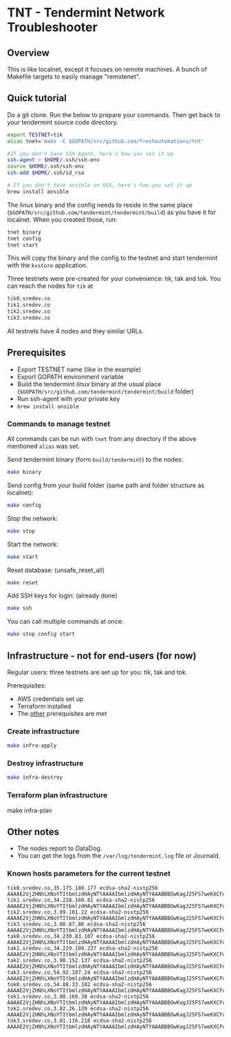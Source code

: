 # TNT - Tendermint Network Troubleshooter

## Overview
This is like localnet, except it focuses on remote machines.
A bunch of Makefile targets to easily manage "remotenet".

## Quick tutorial

Do a git clone. Run the below to prepare your commands. Then get back to your tendermint source code directory.
```bash
export TESTNET=tik
alias tnet='make -C $GOPATH/src/github.com/freshautomations/tnt'

#If you don't have SSH Agent, here's how you set it up
ssh-agent > $HOME/.ssh/ssh-env
source $HOME/.ssh/ssh-env
ssh-add $HOME/.ssh/id_rsa

# If you don't have ansible on OSX, here's how you set it up
brew install ansible
```

The linux binary and the config needs to reside in the same place (`$GOPATH/src/github.com/tendermint/tendermint/build`) as you have it for localnet. When you created those, run:
```bash
tnet binary
tnet config
tnet start
```
This will copy the binary and the config to the testnet and start tendermint with the `kvstore` application.

Three testnets were pre-created for your convenience: tik, tak and tok. You can reach the nodes for `tik` at
```bash
tik0.sredev.co
tik1.sredev.co
tik2.sredev.co
tik3.sredev.co
```

All testnets have 4 nodes and they similar URLs.

## Prerequisites

- Export TESTNET name (like in the example)
- Export GOPATH environment variable
- Build the tendermint _linux_ binary at the usual place (`$GOPATH/src/github.com/tendermint/tendermint/build` folder)
- Run ssh-agent with your private key
- `brew install ansible`

### Commands to manage testnet

All commands can be run with `tnet` from any directory if the above mentioned `alias` was set.

Send tendermint binary (form `build/tendermint`) to the nodes:
```bash
make binary
```

Send config from your build folder (same path and folder structure as localnet):
```bash
make config
```

Stop the network:
```bash
make stop
```

Start the network:
```bash
make start
```

Reset database: (unsafe_reset_all)
```bash
make reset
```

Add SSH keys for login: (already done)
```bash
make ssh
```

You can call multiple commands at once:
```bash
make stop config start
```

## Infrastructure - not for end-users (for now)
Regular users: three testnets are set up for you: tik, tak and tok.

Prerequisites:
- AWS credentials set up
- Terraform installed
- The [other](#Prerequisites) prerequisites are met

### Create infrastructure

```bash
make infra-apply
```

### Destroy infrastructure

```bash
make infra-destroy
```

### Terraform plan infrastructure
make infra-plan

## Other notes
- The nodes report to DataDog.
- You can get the logs from the `/var/log/tendermint.log` file or Journald.

### Known hosts parameters for the current testnet

```
tik0.sredev.co,35.175.189.177 ecdsa-sha2-nistp256 AAAAE2VjZHNhLXNoYTItbmlzdHAyNTYAAAAIbmlzdHAyNTYAAABBBOwKagJ25FS7weKXCFuvuEQc6mmghZEi4W312KRg5GWIXmTzWr9/aXbmt/3ui65NHnxBpgDNJY4UtPoEB1sgYTo=
tik1.sredev.co,34.228.169.81 ecdsa-sha2-nistp256 AAAAE2VjZHNhLXNoYTItbmlzdHAyNTYAAAAIbmlzdHAyNTYAAABBBOwKagJ25FS7weKXCFuvuEQc6mmghZEi4W312KRg5GWIXmTzWr9/aXbmt/3ui65NHnxBpgDNJY4UtPoEB1sgYTo=
tik2.sredev.co,3.89.101.22 ecdsa-sha2-nistp256 AAAAE2VjZHNhLXNoYTItbmlzdHAyNTYAAAAIbmlzdHAyNTYAAABBBOwKagJ25FS7weKXCFuvuEQc6mmghZEi4W312KRg5GWIXmTzWr9/aXbmt/3ui65NHnxBpgDNJY4UtPoEB1sgYTo=
tik3.sredev.co,3.80.87.86 ecdsa-sha2-nistp256 AAAAE2VjZHNhLXNoYTItbmlzdHAyNTYAAAAIbmlzdHAyNTYAAABBBOwKagJ25FS7weKXCFuvuEQc6mmghZEi4W312KRg5GWIXmTzWr9/aXbmt/3ui65NHnxBpgDNJY4UtPoEB1sgYTo=
tak0.sredev.co,34.230.83.107 ecdsa-sha2-nistp256 AAAAE2VjZHNhLXNoYTItbmlzdHAyNTYAAAAIbmlzdHAyNTYAAABBBOwKagJ25FS7weKXCFuvuEQc6mmghZEi4W312KRg5GWIXmTzWr9/aXbmt/3ui65NHnxBpgDNJY4UtPoEB1sgYTo=
tak1.sredev.co,34.229.109.237 ecdsa-sha2-nistp256 AAAAE2VjZHNhLXNoYTItbmlzdHAyNTYAAAAIbmlzdHAyNTYAAABBBOwKagJ25FS7weKXCFuvuEQc6mmghZEi4W312KRg5GWIXmTzWr9/aXbmt/3ui65NHnxBpgDNJY4UtPoEB1sgYTo=
tak2.sredev.co,3.90.152.137 ecdsa-sha2-nistp256 AAAAE2VjZHNhLXNoYTItbmlzdHAyNTYAAAAIbmlzdHAyNTYAAABBBOwKagJ25FS7weKXCFuvuEQc6mmghZEi4W312KRg5GWIXmTzWr9/aXbmt/3ui65NHnxBpgDNJY4UtPoEB1sgYTo=
tak3.sredev.co,54.92.187.24 ecdsa-sha2-nistp256 AAAAE2VjZHNhLXNoYTItbmlzdHAyNTYAAAAIbmlzdHAyNTYAAABBBOwKagJ25FS7weKXCFuvuEQc6mmghZEi4W312KRg5GWIXmTzWr9/aXbmt/3ui65NHnxBpgDNJY4UtPoEB1sgYTo=
tok0.sredev.co,54.88.33.102 ecdsa-sha2-nistp256 AAAAE2VjZHNhLXNoYTItbmlzdHAyNTYAAAAIbmlzdHAyNTYAAABBBOwKagJ25FS7weKXCFuvuEQc6mmghZEi4W312KRg5GWIXmTzWr9/aXbmt/3ui65NHnxBpgDNJY4UtPoEB1sgYTo=
tok1.sredev.co,3.80.168.38 ecdsa-sha2-nistp256 AAAAE2VjZHNhLXNoYTItbmlzdHAyNTYAAAAIbmlzdHAyNTYAAABBBOwKagJ25FS7weKXCFuvuEQc6mmghZEi4W312KRg5GWIXmTzWr9/aXbmt/3ui65NHnxBpgDNJY4UtPoEB1sgYTo=
tok2.sredev.co,3.82.26.139 ecdsa-sha2-nistp256 AAAAE2VjZHNhLXNoYTItbmlzdHAyNTYAAAAIbmlzdHAyNTYAAABBBOwKagJ25FS7weKXCFuvuEQc6mmghZEi4W312KRg5GWIXmTzWr9/aXbmt/3ui65NHnxBpgDNJY4UtPoEB1sgYTo=
tok3.sredev.co,3.81.116.218 ecdsa-sha2-nistp256 AAAAE2VjZHNhLXNoYTItbmlzdHAyNTYAAAAIbmlzdHAyNTYAAABBBOwKagJ25FS7weKXCFuvuEQc6mmghZEi4W312KRg5GWIXmTzWr9/aXbmt/3ui65NHnxBpgDNJY4UtPoEB1sgYTo=
```